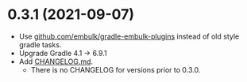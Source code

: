 0.3.1 (2021-09-07)
==================

* Use [github.com/embulk/gradle-embulk-plugins](https://github.com/embulk/gradle-embulk-plugins) instead of old style gradle tasks.
* Upgrade Gradle 4.1 -> 6.9.1
* Add [CHANGELOG.md](./CHANGELOG.md).
    * There is no CHANGELOG for versions prior to 0.3.0.
